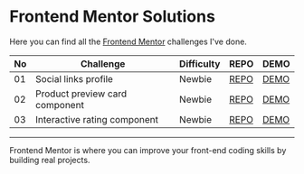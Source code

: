 # Frontend Mentor Solutions

Here you can find all the [Frontend Mentor](https://www.frontendmentor.io/) challenges I've done.

| No  | Challenge                      | Difficulty | REPO                                                                                                           | DEMO                                                                                                 |
| --- | ------------------------------ | ---------- | -------------------------------------------------------------------------------------------------------------- | ---------------------------------------------------------------------------------------------------- |
| 01  | Social links profile           | Newbie     | [REPO](https://github.com/jasminelin921/frontend-mentor-solutions/tree/main/01_social-links-profile-main)      | [DEMO](https://jasminelin921.github.io/frontend-mentor-solutions/01_social-links-profile-main/)      |
| 02  | Product preview card component | Newbie     | [REPO](https://github.com/jasminelin921/frontend-mentor-solutions/tree/main/02_product-preview-card-component) | [DEMO](https://jasminelin921.github.io/frontend-mentor-solutions/02_product-preview-card-component/) |
| 03  | Interactive rating component   | Newbie     | [REPO](https://github.com/jasminelin921/frontend-mentor-solutions/tree/main/03_interactive-rating-component)   | [DEMO](https://jasminelin921.github.io/frontend-mentor-solutions/03_interactive-rating-component/)   |

---

Frontend Mentor is where you can improve your front-end coding skills by building real projects.

